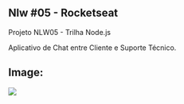 ## Nlw #05 - Rocketseat

Projeto NLW05 - Trilha Node.js

Aplicativo de Chat entre Cliente e Suporte Técnico.



## Image: 

![](C:\Users\americo\Desktop\nlw05-chat.jpg)